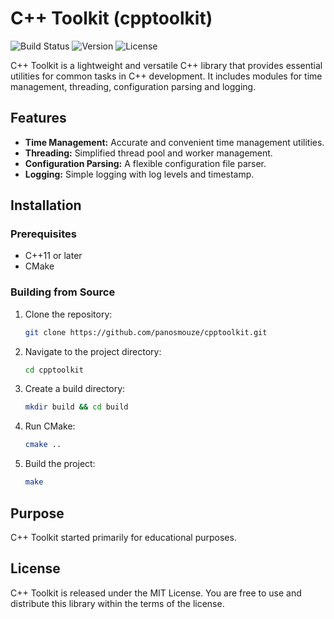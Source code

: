 # C++ Toolkit (cpptoolkit)

![Build Status](https://img.shields.io/badge/build-passing-brightgreen.svg)
![Version](https://img.shields.io/badge/version-0.1.0-blue.svg)
![License](https://img.shields.io/badge/license-MIT-green.svg)

C++ Toolkit is a lightweight and versatile C++ library that provides essential utilities for common tasks in C++ development. It includes modules for time management, threading, configuration parsing and logging.

## Features

- **Time Management:** Accurate and convenient time management utilities.
- **Threading:** Simplified thread pool and worker management.
- **Configuration Parsing:** A flexible configuration file parser.
- **Logging:** Simple logging with log levels and timestamp.

## Installation

### Prerequisites

- C++11 or later
- CMake

### Building from Source

1. Clone the repository:

    ```bash
    git clone https://github.com/panosmouze/cpptoolkit.git
    ```

2. Navigate to the project directory:

    ```bash
    cd cpptoolkit
    ```

3. Create a build directory:

    ```bash
    mkdir build && cd build
    ```

4. Run CMake:

    ```bash
    cmake ..
    ```

5. Build the project:

    ```bash
    make
    ```

## Purpose

C++ Toolkit started primarily for educational purposes.

## License

C++ Toolkit is released under the MIT License. You are free to use and distribute this library within the terms of the license.